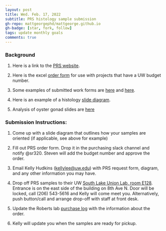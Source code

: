 ```yaml
---
layout: post
title: Wed. Feb. 17, 2022
subtitle: PRS histology sample submission
gh-repo: mattgeorgephd/mattgeorge.github.io
gh-badge: [star, fork, follow]
tags: update monthly goals
comments: true
---
```


### Background

1. Here is a link to the [PRS website](https://dlmp.uw.edu/research/prs-services).

2. Here is the excel [order form](https://github.com/mattgeorgephd/NOPP-gigas-ploidy-temp/blob/main/202107_EXP2/histology/PRS_Work_order_form_10_1_2021.xlsx) for use with projects that have a UW budget number.

3. Some examples of submitted work forms are [here](https://github.com/mattgeorgephd/NOPP-gigas-ploidy-temp/blob/main/202107_EXP2/histology/20210910_PRS_Work_order_form.xlsx) and [here](https://github.com/mattgeorgephd/NOPP-gigas-ploidy-temp/blob/main/202107_EXP2/histology/20220124_PRS_Work_order_form.xlsx).

4. Here is an example of a histology [slide diagram](https://github.com/mattgeorgephd/NOPP-gigas-ploidy-temp/blob/main/202107_EXP2/histology/histology_cassette_diagram.jpg).

5. Analysis of oyster gonad slides are [here](https://drlawson.github.io/Oyster-Pics-for-Matt/)


### Submission Instructions:

1. Come up with a slide diagram that outlines how your samples are oriented (if applicable, see above for example)

2. Fill out PRS order form. Drop it in the purchasing slack channel and notify @sr320. Steven will add the budget number and approve the order.

3. Email Kelly Hudkins (kellylee@uw.edu) with PRS request form, diagram, and any other information you may have.

4. Drop off PRS samples to their UW [South Lake Union Lab, room E128](https://goo.gl/maps/SjdczeVj4Nbq2LiF8). Entrance is on the east side of the building on 8th Ave N. Door will be locked, call (206) 543-5616 and Kelly will come meet you. Alternatively, push button/call and arrange drop-off with staff at front desk.

5. Update the Roberts lab [purchase log](https://docs.google.com/spreadsheets/d/1DHXiiEzWhh0XHnEMvKz4TX10e69ErOWHv5Jo-ouk6x8/edit#gid=0) with the information about the order.

6. Kelly will update you when the samples are ready for pickup.
